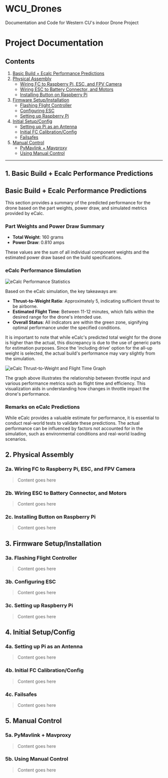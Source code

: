 # WCU_Drones
Documentation and Code for Western CU's indoor Drone Project 

# Project Documentation

## Contents

1. [Basic Build + Ecalc Performance Predictions](#1-basic-build--ecalc-performance-predictions)
2. [Physical Assembly](#2-physical-assembly)
   - [Wiring FC to Raspberry Pi, ESC, and FPV Camera](#2a-wiring-fc-to-raspberry-pi-esc-and-fpv-camera)
   - [Wiring ESC to Battery Connector, and Motors](#2b-wiring-esc-to-battery-connector-and-motors)
   - [Installing Button on Raspberry Pi](#2c-installing-button-on-raspberry-pi)
3. [Firmware Setup/Installation](#3-firmware-setupinstallation)
   - [Flashing Flight Controller](#3a-flashing-flight-controller)
   - [Configuring ESC](#3b-configuring-esc)
   - [Setting up Raspberry Pi](#3c-setting-up-raspberry-pi)
4. [Initial Setup/Config](#4-initial-setupconfig)
   - [Setting up Pi as an Antenna](#4a-setting-up-pi-as-an-antenna)
   - [Initial FC Calibration/Config](#4b-initial-fc-calibrationconfig)
   - [Failsafes](#4c-failsafes)
5. [Manual Control](#5-manual-control)
   - [PyMavlink + Mavproxy](#5a-pymavlink--mavproxy)
   - [Using Manual Control](#5b-using-manual-control)

---

## 1. Basic Build + Ecalc Performance Predictions
## Basic Build + Ecalc Performance Predictions

This section provides a summary of the predicted performance for the drone based on the part weights, power draw, and simulated metrics provided by eCalc.

### Part Weights and Power Draw Summary

- **Total Weight**: 160 grams
- **Power Draw**: 0.810 amps

These values are the sum of all individual component weights and the estimated power draw based on the build specifications.

### eCalc Performance Simulation

![eCalc Performance Statistics](/Documentation_Images/ecalc_performance_stats_robotics_drone)

Based on the eCalc simulation, the key takeaways are:

- **Thrust-to-Weight Ratio**: Approximately 5, indicating sufficient thrust to be airborne.
- **Estimated Flight Time**: Between 11-12 minutes, which falls within the desired range for the drone's intended use.
- **Overall Status**: All indicators are within the green zone, signifying optimal performance under the specified conditions.

It is important to note that while eCalc's predicted total weight for the drone is higher than the actual, this discrepancy is due to the use of generic parts for estimation purposes. Since the 'including drive' option for the all-up weight is selected, the actual build's performance may vary slightly from the simulation.

![eCalc Thrust-to-Weight and Flight Time Graph](/path/)

The graph above illustrates the relationship between throttle input and various performance metrics such as flight time and efficiency. This visualization aids in understanding how changes in throttle impact the drone's performance.

### Remarks on eCalc Predictions

While eCalc provides a valuable estimate for performance, it is essential to conduct real-world tests to validate these predictions. The actual performance can be influenced by factors not accounted for in the simulation, such as environmental conditions and real-world loading scenarios.


## 2. Physical Assembly
### 2a. Wiring FC to Raspberry Pi, ESC, and FPV Camera
> Content goes here

### 2b. Wiring ESC to Battery Connector, and Motors
> Content goes here

### 2c. Installing Button on Raspberry Pi
> Content goes here

## 3. Firmware Setup/Installation
### 3a. Flashing Flight Controller
> Content goes here

### 3b. Configuring ESC
> Content goes here

### 3c. Setting up Raspberry Pi
> Content goes here

## 4. Initial Setup/Config
### 4a. Setting up Pi as an Antenna
> Content goes here

### 4b. Initial FC Calibration/Config
> Content goes here

### 4c. Failsafes
> Content goes here

## 5. Manual Control
### 5a. PyMavlink + Mavproxy
> Content goes here

### 5b. Using Manual Control
> Content goes here
